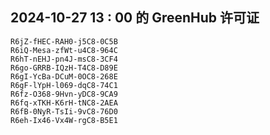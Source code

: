 ## 2024-10-27 13 : 00 的 GreenHub 许可证
```
R6jZ-fHEC-RAH0-j5C8-0C5B
R6iQ-Mesa-zfWt-u4C8-964C
R6hT-nEHJ-pn4J-msC8-3CF4
R6go-GRRB-IQzH-T4C8-D89E
R6gI-YcBa-DCuM-0OC8-268E
R6gF-lYpH-l069-dqC8-74C1
R6fz-O368-9Hvn-yDC8-9CA9
R6fq-xTKH-K6rH-tNC8-2AEA
R6fB-0NyR-TsIi-9vC8-76D0
R6eh-Ix46-Vx4W-rgC8-B5E1
```
